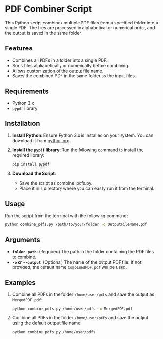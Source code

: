 # PDF Combiner Script

This Python script combines multiple PDF files from a specified folder into a single PDF. The files are processed in alphabetical or numerical order, and the output is saved in the same folder.

## Features

- Combines all PDFs in a folder into a single PDF.
- Sorts files alphabetically or numerically before combining.
- Allows customization of the output file name.
- Saves the combined PDF in the same folder as the input files.

## Requirements

- Python 3.x
- `pypdf` library

## Installation

1. **Install Python**: Ensure Python 3.x is installed on your system. You can download it from [python.org](https://www.python.org/).

2. **Install the `pypdf` library**:
   Run the following command to install the required library:
   ```bash
   pip install pypdf
   ```

3. **Download the Script**:
   - Save the script as combine_pdfs.py.
   - Place it in a directory where you can easily run it from the terminal.

## Usage

Run the script from the terminal with the following command:
```bash
python combine_pdfs.py /path/to/your/folder -o OutputFileName.pdf
```

## Arguments

- **`folder_path`**: (Required) The path to the folder containing the PDF files to combine.
- **`-o` or `--output`**: (Optional) The name of the output PDF file. If not provided, the default name `CombinedPDF.pdf` will be used.

## Examples

1. Combine all PDFs in the folder `/home/user/pdfs` and save the output as `MergedPDF.pdf`:
   ```bash
   python combine_pdfs.py /home/user/pdfs -o MergedPDF.pdf
   ```
2. Combine all PDFs in the folder `/home/user/pdfs` and save the output using the default output file name:
   ```bash
   python combine_pdfs.py /home/user/pdfs
   ```
  
